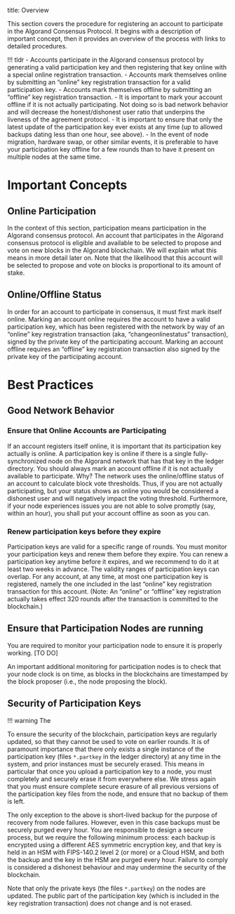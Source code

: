 title: Overview

This section covers the procedure for registering an account to participate in the Algorand Consensus Protocol. It begins with a description of important concept, then it provides an overview of the process with links to detailed procedures. 

!!! tldr
	- Accounts participate in the Algorand consensus protocol by generating a valid participation key and then registering that key online with a special online registration transaction.
	- Accounts mark themselves online by submitting an “online” key registration transaction for a valid participation key.
	- Accounts mark themselves offline by submitting an “offline” key registration transaction. 
	- It is important to mark your account offline if it is not actually participating. Not doing so is bad network behavior and will decrease the honest/dishonest user ratio that underpins the liveness of the agreement protocol.
	- It is important to ensure that only the latest update of the participation key ever exists at any time (up to allowed backups dating less than one hour, see above).
	- In the event of node migration, hardware swap, or other similar events, it is preferable to have your participation key offline for a few rounds than to have it present on multiple nodes at the same time.


# Important Concepts

## Online Participation
In the context of this section, participation means participation in the Algorand consensus protocol. An account that participates in the Algorand consensus protocol is eligible and available to be selected to propose and vote on new blocks in the Algorand blockchain. We will explain what this means in more detail later on. Note that the likelihood that this account will be selected to propose and vote on blocks is proportional to its amount of stake. 

## Online/Offline Status
In order for an account to participate in consensus, it must first mark itself online. Marking an account online requires the account to have a valid participation key, which has been registered with the network by way of an “online” key registration transaction (aka, “changeonlinestatus” transaction), signed by the private key of the participating account. Marking an account offline requires an “offline” key registration transaction also signed by the private key of the participating account.

# Best Practices

## Good Network Behavior

### Ensure that Online Accounts are Participating
If an account registers itself online, it is important that its participation key actually is online. A participation key is online if there is a single fully-synchronized node on the Algorand network that has that key in the ledger directory. You should always mark an account offline if it is not actually available to participate. Why? The network uses the online/offline status of an account to calculate block vote thresholds. Thus, if you are not actually participating, but your status shows as online you would be considered a dishonest user and will negatively impact the voting threshold. Furthermore, if your node experiences issues you are not able to solve promptly (say, within an hour), you shall put your account offline as soon as you can.

### Renew participation keys before they expire
Participation keys are valid for a specific range of rounds. You must monitor your participation keys and renew them before they expire. You can renew a participation key anytime before it expires, and we recommend to do it at least two weeks in advance. The validity ranges of participation keys can overlap. For any account, at any time, at most one participation key is registered, namely the one included in the last “online” key registration transaction for this account. (Note: An “online” or “offline” key registration actually takes effect 320 rounds after the transaction is committed to the blockchain.) 

## Ensure that Participation Nodes are running
You are required to monitor your participation node to ensure it is properly working. [TO DO]

An important additional monitoring for participation nodes is to check that your node clock is on time, as blocks in the blockchains are timestamped by the block proposer (i.e., the node proposing the block).

## Security of Participation Keys

!!! warning
	The 

To ensure the security of the blockchain, participation keys are regularly updated, so that they cannot be used to vote on earlier rounds. It is of paramount importance that there only exists a single instance of the participation key (files `*.partkey` in the ledger directory) at any time in the system, and prior instances must be securely erased. This means in particular that once you upload a participation key to a node, you must completely and securely erase it from everywhere else. We stress again that you must ensure complete secure erasure of all previous versions of the participation key files from the node, and ensure that no backup of them is left.

The only exception to the above is short-lived backup for the purpose of recovery from node failures. However, even in this case backups must be securely purged every hour. You are responsible to design a secure process, but we require the following minimum process: each backup is encrypted using a different AES symmetric encryption key, and that key is held in an HSM with FIPS-140.2 level 2 (or more) or a Cloud HSM, and both the backup and the key in the HSM are purged every hour. Failure to comply is considered a dishonest behaviour and may undermine the security of the blockchain. 

Note that only the private keys (the files `*.partkey`) on the nodes are updated. The public part of the participation key (which is included in the key registration transaction) does not change and is not erased.


